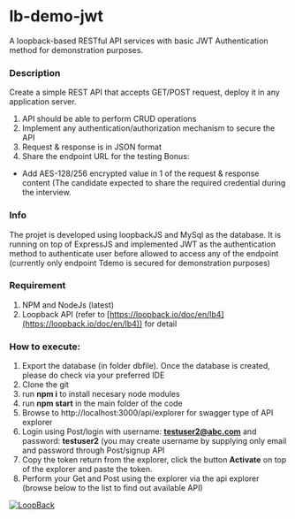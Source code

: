 # lb-demo-jwt

A loopback-based RESTful API services with basic JWT Authentication method for demonstration purposes.

### Description
Create a simple REST API that accepts GET/POST request, deploy it in any application server.
1.	API should be able to perform CRUD operations
2.	Implement any authentication/authorization mechanism to secure the API 
3.	Request & response is in JSON format
4.	Share the endpoint URL for the testing
Bonus:
-	Add AES-128/256 encrypted value in 1 of the request & response content (The candidate expected to share the required credential during the interview.

### Info
The projet is developed using loopbackJS and MySql as the database. It is running on top of ExpressJS and implemented JWT as the authentication method to authenticate user before allowed to access any of the endpoint (currently only endpoint Tdemo is secured for demonstration purposes)

### Requirement
1. NPM and NodeJs (latest)
2. Loopback API (refer to [https://loopback.io/doc/en/lb4](https://loopback.io/doc/en/lb4)) for detail

### How to execute:
1. Export the database (in folder dbfile). Once the database is created, please do check via your preferred IDE
2. Clone the git
3. run **npm i** to install necesary node modules
4. run **npm start** in the main folder of the code 
5. Browse to http://localhost:3000/api/explorer for swagger type of API explorer
6. Login using Post/login with username: **testuser2@abc.com** and password: **testuser2** (you may create username by supplying only email and password through Post/signup API
7. Copy the token return from the explorer, click the button **Activate** on top of the explorer and paste the token.
8. Perform your Get and Post using the explorer via the api explorer (browse below to the list to find out available API)


[![LoopBack](<https://github.com/strongloop/loopback-next/raw/master/docs/site/imgs/branding/Powered-by-LoopBack-Badge-(blue)-@2x.png>)](http://loopback.io/)
